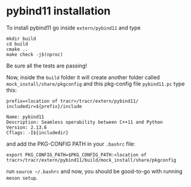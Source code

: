 # pybind11 installation

To install pybind11 go inside `extern/pybind11` and type

```
mkdir build
cd build
cmake ..
make check -j$(nproc)
```

Be sure all the tests are passing!

Now, inside the `build` folder it will create another folder called `mock_install/share/pkgconfig` and this pkg-config file `pybind11.pc` type this:

```
prefix=<location of tracr>/tracr/extern/pybind11/
includedir=${prefix}/include

Name: pybind11
Description: Seamless operability between C++11 and Python
Version: 2.13.6
Cflags: -I${includedir}
```

and add the PKG-CONFIG PATH in your `.bashrc` file:

```
export PKG_CONFIG_PATH=$PKG_CONFIG_PATH:<location of tracr>/tracr/extern/pybind11/build/mock_install/share/pkgconfig
```

run `source ~/.bashrc` and now, you should be good-to-go with running `meson setup`.
